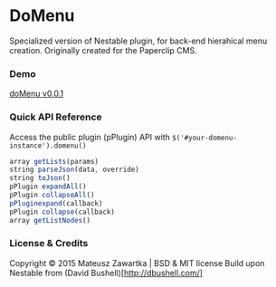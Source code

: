 DoMenu
========

Specialized version of Nestable plugin, for back-end hierahical menu creation.
Originally created for the Paperclip CMS.

### Demo
[doMenu v0.0.1](http://mechanicious.github.io/domenu/)

### Quick API Reference
Access the public plugin (pPlugin) API with `$('#your-domenu-instance').domenu()`
```js
array getLists(params)
string parseJson(data, override)
string toJson()
pPlugin expandAll()
pPlugin collapseAll()
pPluginexpand(callback)
pPlugin collapse(callback)
array getListNodes()
```
### License & Credits 
Copyright © 2015 Mateusz Zawartka | BSD & MIT license
Build upon Nestable from (David Bushell)[http://dbushell.com/]
